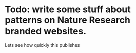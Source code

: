 # Todo: write some stuff about patterns on Nature Research branded websites. 

Lets see how quickly this publishes
